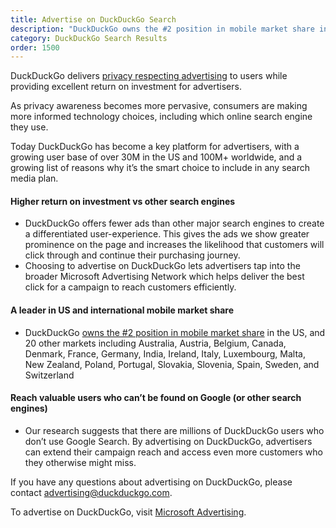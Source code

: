 ```yaml
---
title: Advertise on DuckDuckGo Search
description: "DuckDuckGo owns the #2 position in mobile market share in the US, and 18 other markets."
category: DuckDuckGo Search Results
order: 1500
---
```


DuckDuckGo delivers <a href="{{ site.baseurl }}/company/ads-by-microsoft-on-duckduckgo-private-search">privacy respecting advertising</a> to users while providing excellent return on investment for advertisers.

As privacy awareness becomes more pervasive, consumers are making more informed technology choices, including which online search engine they use.

Today DuckDuckGo has become a key platform for advertisers, with a growing user base of over 30M in the US and 100M+ worldwide, and a growing list of reasons why it’s the smart choice to include in any search media plan.

#### Higher return on investment vs other search engines

-   DuckDuckGo offers fewer ads than other major search engines to create a differentiated user-experience. This gives the ads we show greater prominence on the page and increases the likelihood that customers will click through and continue their purchasing journey.
-   Choosing to advertise on DuckDuckGo lets advertisers tap into the broader Microsoft Advertising Network which helps deliver the best click for a campaign to reach customers efficiently.

#### A leader in US and international mobile market share

-   DuckDuckGo [owns the #2 position in mobile market share](https://radar.cloudflare.com/reports/searchengines-2023-q2) in the US, and 20 other markets including Australia, Austria, Belgium, Canada, Denmark, France, Germany, India, Ireland, Italy, Luxembourg, Malta, New Zealand, Poland, Portugal, Slovakia, Slovenia, Spain, Sweden, and Switzerland

#### Reach valuable users who can’t be found on Google (or other search engines)  

-   Our research suggests that there are millions of DuckDuckGo users who don’t use Google Search. By advertising on DuckDuckGo, advertisers can extend their campaign reach and access even more customers who they otherwise might miss.

If you have any questions about advertising on DuckDuckGo, please contact [advertising@duckduckgo.com](mailto:advertising@duckduckgo.com).

To advertise on DuckDuckGo, visit [Microsoft Advertising](https://about.ads.microsoft.com/en-us/h/a/microsoft-advertising).
